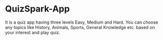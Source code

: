 # QuizSpark-App
It is a quiz app having three levels Easy, Medium and Hard. You can choose any topics like History, Animals, Sports, General Knowledge etc. based on your interest and play quiz.
